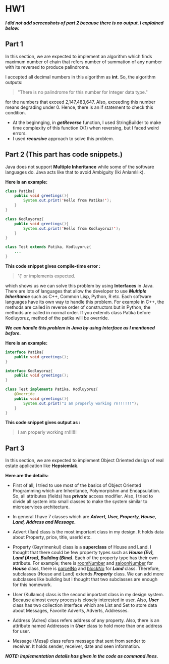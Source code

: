 # HW1
***I did not add screenshots of part 2 because there is no output. I explained below.***
## Part 1
In this section, we are expected to implement an algorithm which finds maximum number of chain that refers number of summation of any number with its reversed to produce palindrome.

I accepted all decimal numbers in this algorithm as **int**. So, the algorithm outputs:
> "There is no palindrome for this number for Integer data type."

for the numbers that exceed 2,147,483,647. Also, exceeding this number means degrading under 0. Hence, there is an if statement to check this condition.
- At the beginnging, in ***getReverse*** function, I used StringBuilder to make time complexity of this function O(1) when reversing, but I faced weird errors.
- I used ***recursive*** approach to solve this problem.


## Part 2 (This part has code snippets.)

Java does not support **Multiple Inheritance** while some of the software languages do. Java acts like that to avoid Ambiguity (İki Anlamlılık).

**Here is an example:**
```java
class Patika{
    public void greetings(){
        System.out.print('Hello from Patika!');
    }
}

class Kodluyoruz{
    public void greetings(){
        System.out.print('Hello from Kodluyoruz!');
    }
}

class Test extends Patika, Kodluyoruz{
    ...
}
```
**This code snippet gives compile-time error :**
> '{' or implements expected.

which shows us we can solve this problem by using **Interfaces** in Java. There are lots of languages that allow the developer to use ***Multiple Inheritance*** such as C++, Common Lisp, Python, R etc. Each software languages have its own way to handle this problem. For example in C++, the methods are called in reverse order of constructors but in Python, the methods are called in normal order. If you extends class Patika before Kodluyoruz, method of the patika will be override.

***We can handle this problem in Java by using Interface as I mentioned before.*** 

**Here is an example:**
```java
interface Patika{
    public void greetings();
}

interface Kodluyoruz{
    public void greetings();
}

class Test implements Patika, Kodluyoruz{
    @Override
    public void greetings(){
        System.out.print("I am properly working rn!!!!!!");
    }
}
```
**This code snippet gives output as :**
>I am properly working rn!!!!!!




## Part 3
In this section, we are expected to implement Object Oriented design of real estate application like **Hepsiemlak**.

**Here are the details:**

- First of all, I tried to use most of the basics of Object Oriented Programming which are Inheritance, Polymorpishm and Encapsulation. So, all attributes (fields) has ***private*** access modifier. Also, I tried to divide all system into small classes to make the system similar to microservices architecture.

- In general I have 7 classes which are ***Advert, User, Property, House, Land, Address and Message.***

- Advert (İlan) class is the most important class in my design. It holds data about Property, price, title, userId etc. 

- Property (Gayrimenkul) class is a **superclass** of House and Land. I thought that there could be few property types such as ***House (Ev), Land (Arsa), Building (Bina).*** Each of the property type has their own attribute. For example; there is <u>roomNumber</u> and <u>saloonNumber</u> for ***House*** class, there is <u>parcelNo</u> and <u>blockNo</u> for ***Land*** class. Therefore, subclasses (House and Land) extends ***Property*** class. We can add more subclasses like building but I thought that two subclasses are enough for this homework.

- User (Kullanıcı) class is the second important class in my design system. Because almost every process is closely interested in user. Also, ***User*** class has two collection interface which are List and Set to store data about Messages, Favorite Adverts, Adverts, Addresses.

- Address (Adres) class refers address of any property. Also, there is an attribute named Addresses in ***User*** class to hold more than one address for user.

- Message (Mesaj) class refers message that sent from sender to receiver. It holds sender, receiver, date and seen information.

***NOTE: Implementation details has given in the code as command lines.***
